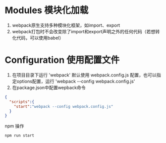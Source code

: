 # Modules 模块化加载
1. webpack原生支持多种模块化框架，如import、export
1. webpack打包时不会改变除了import和export声明之外的任何代码（若想转化代码，可以使用babel）

# Configuration 使用配置文件
1. 在项目目录下运行 'webpack' 默认使用 webpack.config.js 配置，也可以指定options配置，运行 'webpack --config webpack.config.js'
2. 在package.json中配置wepback命令
```json
{
  "scripts":{
    "start":"webpack --config webpack.config.js"
  }
}
```
npm 操作
```bash
npm run start
```
